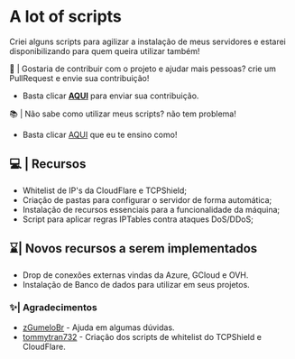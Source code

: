 # A lot of scripts

Criei alguns scripts para agilizar a instalação de meus servidores e estarei disponibilizando para quem queira utilizar também!

🤝 | Gostaria de contribuir com o projeto e ajudar mais pessoas? crie um PullRequest e envie sua contribuição!

- Basta clicar **[AQUI](https://github.com/unbeproducoes/automatizations/pulls)** para enviar sua contribuição.

📚 | Não sabe como utilizar meus scripts? não tem problema!

- Basta clicar [AQUI]() que eu te ensino como!

## 💻 | Recursos

- Whitelist de IP's da CloudFlare e TCPShield;
- Criação de pastas para configurar o servidor de forma automática;
- Instalação de recursos essenciais para a funcionalidade da máquina;
- Script para aplicar regras IPTables contra ataques DoS/DDoS;

## ⌛| Novos recursos a serem implementados

- Drop de conexões externas vindas da Azure, GCloud e OVH.
- Instalação de Banco de dados para utilizar em seus projetos.

### ✨| Agradecimentos

- [zGumeloBr](https://github.com/zGumeloBr) - Ajuda em algumas dúvidas.
- [tommytran732](https://github.com/tommytran732) - Criação dos scripts de whitelist do TCPShield e CloudFlare.
